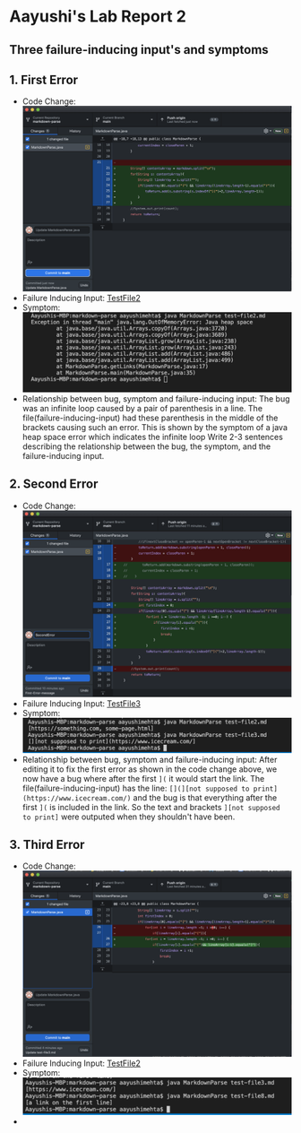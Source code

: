 # Aayushi's Lab Report 2
## Three failure-inducing input's and symptoms
## 1. First Error
* Code Change: ![Image](First_error_Change.png)
* Failure Inducing Input: [TestFile2](https://github.com/agmehta1/cse15l-lab-reports/blob/main/test-file2.md)
* Symptom: ![Image](First_Error_Message.png)
* Relationship between bug, symptom and failure-inducing input: The bug was an infinite loop caused by a pair of parenthesis in a line. The file(failure-inducing-input) had these parenthesis in the middle of the brackets causing such an error. This is shown by the symptom of a java heap space error which indicates the infinite loop
Write 2-3 sentences describing the relationship between the bug, the symptom, and the failure-inducing input.

## 2. Second Error
* Code Change: ![Image](SecondErrorChange.png)
* Failure Inducing Input: [TestFile3](https://github.com/agmehta1/cse15l-lab-reports/blob/main/test-file3.md)
* Symptom: ![Image](SecondErrorMessage.png)
* Relationship between bug, symptom and failure-inducing input: After editing it to fix the first error as shown in the code change above, we now have a bug where after the first ```](``` it would start the link. The file(failure-inducing-input) has the line: ```[](][not supposed to print](https://www.icecream.com/)``` and the bug is that everything after the first ```](``` is included in the link. So the text and brackets ```][not supposed to print]``` were outputed when they shouldn't have been.

## 3. Third Error
* Code Change: ![Image](ThirdErrorChange.png)
* Failure Inducing Input: [TestFile2](https://github.com/agmehta1/cse15l-lab-reports/blob/main/test-file8.md)
* Symptom: ![Image](ErrorMessage3.png)
*
